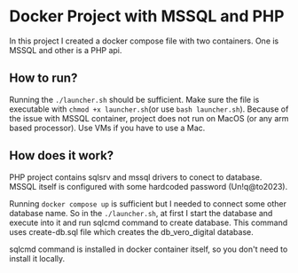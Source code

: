 # Docker Project with MSSQL and PHP
In this project I created a docker compose file with two containers. One is MSSQL and other is a PHP api. 

## How to run?
Running the `./launcher.sh` should be sufficient. Make sure the file is executable with `chmod +x launcher.sh`(or use `bash launcher.sh`). Because of the issue with MSSQL container, project does not run on MacOS (or any arm based processor). Use VMs if you have to use a Mac.

## How does it work?
PHP project contains sqlsrv and mssql drivers to conect to database. MSSQL itself is configured with some hardcoded password (Un!q@to2023).  

Running `docker compose up` is sufficient but I needed to connect some other database name. So in the `./launcher.sh`, at first I start the database and execute into it and run sqlcmd command to create database. This command uses create-db.sql file which creates the db_vero_digital database. 

sqlcmd command is installed in docker container itself, so you don't need to install it locally. 

